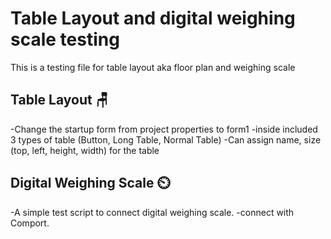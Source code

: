 # Table Layout and digital weighing scale testing

This is a testing file for table layout aka floor plan and weighing scale

## Table Layout 🪑
-Change the startup form from project properties to form1
-inside included 3 types of table (Button, Long Table, Normal Table)
-Can assign name, size (top, left, height, width) for the table

## Digital Weighing Scale ⏲️
-A simple test script to connect digital weighing scale.
-connect with Comport.

